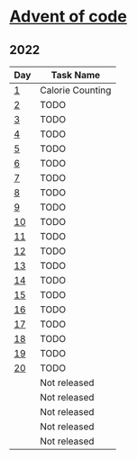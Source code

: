 # [Advent of code](https://adventofcode.com/)

## 2022

| Day | Task Name | 
| --- | --------- |
| [1](https://github.com/unimator/AdventOfCode/tree/main/2022/day1)    | Calorie Counting |
| [2](https://github.com/unimator/AdventOfCode/tree/main/2022/day2)    | TODO |
| [3](https://github.com/unimator/AdventOfCode/tree/main/2022/day3)    | TODO |
| [4](https://github.com/unimator/AdventOfCode/tree/main/2022/day4)    | TODO |
| [5](https://github.com/unimator/AdventOfCode/tree/main/2022/day5)    | TODO |
| [6](https://github.com/unimator/AdventOfCode/tree/main/2022/day6)    | TODO |
| [7](https://github.com/unimator/AdventOfCode/tree/main/2022/day7)    | TODO |
| [8](https://github.com/unimator/AdventOfCode/tree/main/2022/day8)    | TODO |
| [9](https://github.com/unimator/AdventOfCode/tree/main/2022/day9)    | TODO |
| [10](https://github.com/unimator/AdventOfCode/tree/main/2022/day10)  | TODO |
| [11](https://github.com/unimator/AdventOfCode/tree/main/2022/day11)  | TODO |
| [12](https://github.com/unimator/AdventOfCode/tree/main/2022/day12)  | TODO |
| [13](https://github.com/unimator/AdventOfCode/tree/main/2022/day13)  | TODO |
| [14](https://github.com/unimator/AdventOfCode/tree/main/2022/day14)  | TODO |
| [15](https://github.com/unimator/AdventOfCode/tree/main/2022/day15)  | TODO |
| [16](https://github.com/unimator/AdventOfCode/tree/main/2022/day16)  | TODO |
| [17](https://github.com/unimator/AdventOfCode/tree/main/2022/day17)  | TODO |
| [18](https://github.com/unimator/AdventOfCode/tree/main/2022/day18)  | TODO |
| [19](https://github.com/unimator/AdventOfCode/tree/main/2022/day19)  | TODO |
| [20](https://github.com/unimator/AdventOfCode/tree/main/2022/day20)  | TODO |
|   | Not released |
|   | Not released |
|   | Not released |
|   | Not released |
|   | Not released |